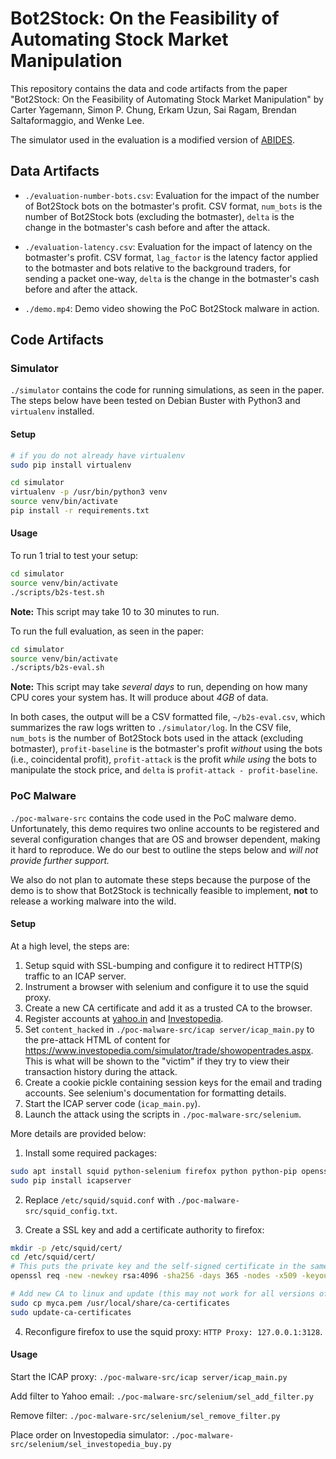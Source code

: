 # Bot2Stock: On the Feasibility of Automating Stock Market Manipulation

This repository contains the data and code artifacts from the paper
"Bot2Stock: On the Feasibility of Automating Stock Market Manipulation" by
Carter Yagemann, Simon P. Chung, Erkam Uzun, Sai Ragam, Brendan Saltaformaggio,
and Wenke Lee.

The simulator used in the evaluation is a modified version of
[ABIDES](https://github.com/abides-sim/abides).

## Data Artifacts

* `./evaluation-number-bots.csv`: Evaluation for the impact of the number
of Bot2Stock bots on the botmaster's profit. CSV format, `num_bots` is the
number of Bot2Stock bots (excluding the botmaster), `delta` is the change
in the botmaster's cash before and after the attack.

* `./evaluation-latency.csv`: Evaluation for the impact of latency on the
botmaster's profit. CSV format, `lag_factor` is the latency factor applied
to the botmaster and bots relative to the background traders, for
sending a packet one-way, `delta` is the change in the botmaster's cash before
and after the attack.

* `./demo.mp4`: Demo video showing the PoC Bot2Stock malware in action.

## Code Artifacts

### Simulator

`./simulator` contains the code for running simulations, as seen in the paper.
The steps below have been tested on Debian Buster with Python3 and `virtualenv`
installed.

#### Setup

```bash
# if you do not already have virtualenv
sudo pip install virtualenv

cd simulator
virtualenv -p /usr/bin/python3 venv
source venv/bin/activate
pip install -r requirements.txt
```

#### Usage

To run 1 trial to test your setup:

```bash
cd simulator
source venv/bin/activate
./scripts/b2s-test.sh
```

**Note:** This script may take 10 to 30 minutes to run.

To run the full evaluation, as seen in the paper:

```bash
cd simulator
source venv/bin/activate
./scripts/b2s-eval.sh
```

**Note:** This script may take *several days* to run, depending on how
many CPU cores your system has. It will produce about *4GB* of data.

In both cases, the output will be a CSV formatted file, `~/b2s-eval.csv`,
which summarizes the raw logs written to `./simulator/log`. In the CSV
file, `num_bots` is the number of Bot2Stock bots used in the attack
(excluding botmaster), `profit-baseline` is the botmaster's profit
*without* using the bots (i.e., coincidental profit), `profit-attack`
is the profit *while using* the bots to manipulate the stock price, and
`delta` is `profit-attack - profit-baseline`.

### PoC Malware

`./poc-malware-src` contains the code used in the PoC malware demo. Unfortunately,
this demo requires two online accounts to be registered and several configuration
changes that are OS and browser dependent, making it hard to reproduce. We do our
best to outline the steps below and *will not provide further support.*

We also do not plan to automate these steps because the purpose of the demo is to
show that Bot2Stock is technically feasible to implement, **not** to release a
working malware into the wild.

#### Setup

At a high level, the steps are:

1. Setup squid with SSL-bumping and configure it to redirect HTTP(S) traffic to an
ICAP server.
2. Instrument a browser with selenium and configure it to use the squid proxy.
3. Create a new CA certificate and add it as a trusted CA to the browser.
4. Register accounts at [yahoo.in](https://yahoo.in) and [Investopedia](https://www.investopedia.com/simulator/).
5. Set `content_hacked` in `./poc-malware-src/icap server/icap_main.py` to the pre-attack HTML of content for
https://www.investopedia.com/simulator/trade/showopentrades.aspx. This is what will be shown to the "victim" if
they try to view their transaction history during the attack.
6. Create a cookie pickle containing session keys for the email and trading accounts. See selenium's documentation
for formatting details.
7. Start the ICAP server code (`icap_main.py`).
8. Launch the attack using the scripts in `./poc-malware-src/selenium`.

More details are provided below:

1. Install some required packages:

```bash
sudo apt install squid python-selenium firefox python python-pip openssl
sudo pip install icapserver
```

2. Replace `/etc/squid/squid.conf` with `./poc-malware-src/squid_config.txt`.

3. Create a SSL key and add a certificate authority to firefox:

```bash
mkdir -p /etc/squid/cert/
cd /etc/squid/cert/
# This puts the private key and the self-signed certificate in the same file
openssl req -new -newkey rsa:4096 -sha256 -days 365 -nodes -x509 -keyout myca.pem -out myca.pem

# Add new CA to linux and update (this may not work for all versions of Firefox)
sudo cp myca.pem /usr/local/share/ca-certificates
sudo update-ca-certificates
```

4. Reconfigure firefox to use the squid proxy: `HTTP Proxy: 127.0.0.1:3128`.

#### Usage

Start the ICAP proxy: `./poc-malware-src/icap server/icap_main.py`

Add filter to Yahoo email: `./poc-malware-src/selenium/sel_add_filter.py`

Remove filter: `./poc-malware-src/selenium/sel_remove_filter.py`

Place order on Investopedia simulator: `./poc-malware-src/selenium/sel_investopedia_buy.py`
